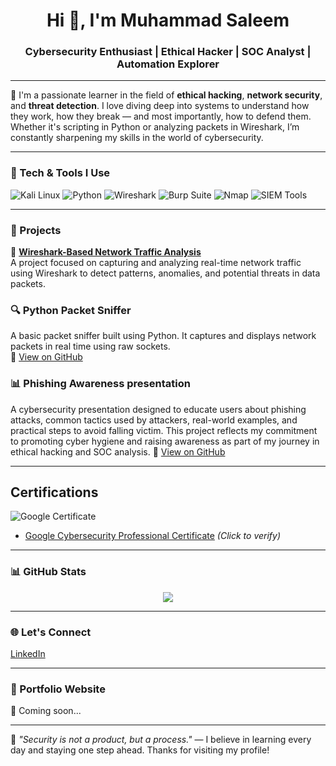 <h1 align="center">Hi 👋, I'm Muhammad Saleem</h1>
<h3 align="center">Cybersecurity Enthusiast | Ethical Hacker | SOC Analyst | Automation Explorer</h3>

---

🔐 I'm a passionate learner in the field of **ethical hacking**, **network security**, and **threat detection**. I love diving deep into systems to understand how they work, how they break — and most importantly, how to defend them. Whether it's scripting in Python or analyzing packets in Wireshark, I’m constantly sharpening my skills in the world of cybersecurity.

---

### 🧠 Tech & Tools I Use

![Kali Linux](https://img.shields.io/badge/Kali_Linux-557C94?style=flat-square&logo=kalilinux&logoColor=white)
![Python](https://img.shields.io/badge/Python-FFD43B?style=flat-square&logo=python&logoColor=blue)
![Wireshark](https://img.shields.io/badge/Wireshark-1679A7?style=flat-square&logo=wireshark&logoColor=white)
![Burp Suite](https://img.shields.io/badge/Burp_Suite-FF6F00?style=flat-square&logoColor=white)
![Nmap](https://img.shields.io/badge/Nmap-00457C?style=flat-square)
![SIEM Tools](https://img.shields.io/badge/SIEM-Tools-blue?style=flat-square)

---

### 🧪 Projects

🚨 **[Wireshark-Based Network Traffic Analysis](https://docs.google.com/document/d/1LJr9uO7skqqxhoN3ThbBCI08d8sePmks/edit?usp=sharing&ouid=108424203701445013428&rtpof=true&sd=true)**  
A project focused on capturing and analyzing real-time network traffic using Wireshark to detect patterns, anomalies, and potential threats in data packets.


### 🔍 Python Packet Sniffer
A basic packet sniffer built using Python. It captures and displays network packets in real time using raw sockets.  
🔗 [View on GitHub](https://github.com/muhammadsaleem12/CodeAlpha_Basic_Python_Network_Sniffer)

### 📊 Phishing Awareness presentation
A cybersecurity presentation designed to educate users about phishing attacks, common tactics used by attackers, real-world examples, and practical steps to avoid falling victim. This project reflects my commitment to promoting cyber hygiene and raising awareness as part of my journey in ethical hacking and SOC analysis.
🔗 [View on GitHub](https://github.com/muhammadsaleem12/CodeAlpha_phishing_awareness_presentation)



---
## Certifications

![Google Certificate](https://img.shields.io/badge/Google-Cybersecurity-blue?logo=google)

- [Google Cybersecurity Professional Certificate](https://www.credly.com/badges/8cb0f256-879d-4105-9cd2-11207e9f3621/public_url) *(Click to verify)*  




---

### 📊 GitHub Stats

<p align="center">
  <img src="https://github-readme-stats.vercel.app/api?username=muhammadsaleem12&show_icons=true&theme=tokyonight" />
</p>

---

### 🌐 Let's Connect

[LinkedIn](https://www.linkedin.com/in/muhammad-saleem-channa-b92a32347/)


---

### 🚧 Portfolio Website

🚀 Coming soon...

---

🧠 *"Security is not a product, but a process."* — I believe in learning every day and staying one step ahead. Thanks for visiting my profile!
